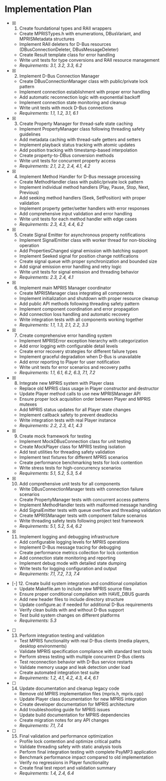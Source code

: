 # Implementation Plan

- [x] 1. Create foundational types and RAII wrappers
  - Create MPRISTypes.h with enumerations, DBusVariant, and MPRISMetadata structures
  - Implement RAII deleters for D-Bus resources (DBusConnectionDeleter, DBusMessageDeleter)
  - Create Result<T> template class for error handling
  - Write unit tests for type conversions and RAII resource management
  - _Requirements: 3.1, 3.2, 3.3, 6.2_

- [x] 2. Implement D-Bus Connection Manager
  - Create DBusConnectionManager class with public/private lock pattern
  - Implement connection establishment with proper error handling
  - Add automatic reconnection logic with exponential backoff
  - Implement connection state monitoring and cleanup
  - Write unit tests with mock D-Bus connections
  - _Requirements: 1.1, 1.2, 3.1, 6.1_

- [x] 3. Create Property Manager for thread-safe state caching
  - Implement PropertyManager class following threading safety guidelines
  - Add metadata caching with thread-safe getters and setters
  - Implement playback status tracking with atomic updates
  - Add position tracking with timestamp-based interpolation
  - Create property-to-DBus conversion methods
  - Write unit tests for concurrent property access
  - _Requirements: 2.1, 2.2, 2.4, 4.1, 4.2_

- [x] 4. Implement Method Handler for D-Bus message processing
  - Create MethodHandler class with public/private lock pattern
  - Implement individual method handlers (Play, Pause, Stop, Next, Previous)
  - Add seeking method handlers (Seek, SetPosition) with proper validation
  - Implement property getter/setter handlers with error responses
  - Add comprehensive input validation and error handling
  - Write unit tests for each method handler with edge cases
  - _Requirements: 2.3, 4.3, 4.4, 6.2_

- [x] 5. Create Signal Emitter for asynchronous property notifications
  - Implement SignalEmitter class with worker thread for non-blocking operation
  - Add PropertiesChanged signal emission with batching support
  - Implement Seeked signal for position change notifications
  - Create signal queue with proper synchronization and bounded size
  - Add signal emission error handling and retry logic
  - Write unit tests for signal emission and threading behavior
  - _Requirements: 2.3, 2.4, 4.1_

- [x] 6. Implement main MPRIS Manager coordinator
  - Create MPRISManager class integrating all components
  - Implement initialization and shutdown with proper resource cleanup
  - Add public API methods following threading safety pattern
  - Implement component coordination and error propagation
  - Add connection loss handling and automatic recovery
  - Write integration tests with all components working together
  - _Requirements: 1.1, 1.3, 2.1, 2.2, 3.3_

- [x] 7. Create comprehensive error handling system
  - Implement MPRISError exception hierarchy with categorization
  - Add error logging with configurable detail levels
  - Create error recovery strategies for different failure types
  - Implement graceful degradation when D-Bus is unavailable
  - Add error reporting to Player for user notification
  - Write unit tests for error scenarios and recovery paths
  - _Requirements: 1.1, 6.1, 6.2, 6.3, 7.1, 7.2_

- [x] 8. Integrate new MPRIS system with Player class
  - Replace old MPRIS class usage in Player constructor and destructor
  - Update Player method calls to use new MPRISManager API
  - Ensure proper lock acquisition order between Player and MPRIS mutexes
  - Add MPRIS status updates for all Player state changes
  - Implement callback safety to prevent deadlocks
  - Write integration tests with real Player instance
  - _Requirements: 2.2, 2.3, 4.1, 4.3_
  
- [x] 9. Create mock framework for testing
  - Implement MockDBusConnection class for unit testing
  - Create MockPlayer class for MPRIS testing isolation
  - Add test utilities for threading safety validation
  - Implement test fixtures for different MPRIS scenarios
  - Create performance benchmarking tests for lock contention
  - Write stress tests for high-concurrency scenarios
  - _Requirements: 5.1, 5.2, 5.3, 5.4_

- [x] 10. Add comprehensive unit tests for all components
  - Write DBusConnectionManager tests with connection failure scenarios
  - Create PropertyManager tests with concurrent access patterns
  - Implement MethodHandler tests with malformed message handling
  - Add SignalEmitter tests with queue overflow and threading validation
  - Create MPRISManager tests with component failure scenarios
  - Write threading safety tests following project test framework
  - _Requirements: 5.1, 5.2, 5.4, 6.2_

- [x] 11. Implement logging and debugging infrastructure
  - Add configurable logging levels for MPRIS operations
  - Implement D-Bus message tracing for debugging
  - Create performance metrics collection for lock contention
  - Add connection state monitoring and reporting
  - Implement debug mode with detailed state dumping
  - Write tests for logging configuration and output
  - _Requirements: 7.1, 7.2, 7.3, 7.4_

- [-] 12. Create build system integration and conditional compilation
  - Update Makefile.am to include new MPRIS source files
  - Ensure proper conditional compilation with HAVE_DBUS guards
  - Add new header files to include directory structure
  - Update configure.ac if needed for additional D-Bus requirements
  - Verify clean builds with and without D-Bus support
  - Test build system changes on different platforms
  - _Requirements: 5.3_

- [ ] 13. Perform integration testing and validation
  - Test MPRIS functionality with real D-Bus clients (media players, desktop environments)
  - Validate MPRIS specification compliance with standard test tools
  - Perform stress testing with multiple concurrent D-Bus clients
  - Test reconnection behavior with D-Bus service restarts
  - Validate memory usage and leak detection under load
  - Create automated integration test suite
  - _Requirements: 1.2, 4.1, 4.2, 4.3, 4.4, 6.1_

- [ ] 14. Update documentation and cleanup legacy code
  - Remove old MPRIS implementation files (mpris.h, mpris.cpp)
  - Update Player class documentation for new MPRIS integration
  - Create developer documentation for MPRIS architecture
  - Add troubleshooting guide for MPRIS issues
  - Update build documentation for MPRIS dependencies
  - Create migration notes for any API changes
  - _Requirements: 7.1, 7.4_

- [ ] 15. Final validation and performance optimization
  - Profile lock contention and optimize critical paths
  - Validate threading safety with static analysis tools
  - Perform final integration testing with complete PsyMP3 application
  - Benchmark performance impact compared to old implementation
  - Verify no regressions in Player functionality
  - Create final test report and validation summary
  - _Requirements: 1.4, 2.4, 6.4_